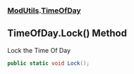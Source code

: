 ### [ModUtils](ModUtils.md 'ModUtils').[TimeOfDay](ModUtils.TimeOfDay.md 'ModUtils.TimeOfDay')

## TimeOfDay.Lock() Method

Lock the Time Of Day

```csharp
public static void Lock();
```
